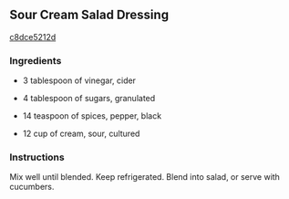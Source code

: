 ## Sour Cream Salad Dressing

[c8dce5212d](http://www.food.com/recipe/sour-cream-salad-dressing-134359)

### Ingredients

 - 3 tablespoon of vinegar, cider

 - 4 tablespoon of sugars, granulated

 - 14 teaspoon of spices, pepper, black

 - 12 cup of cream, sour, cultured

### Instructions

Mix well until blended. Keep refrigerated. Blend into salad, or serve with cucumbers.